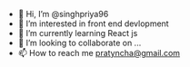 - 👋 Hi, I’m @singhpriya96
- 👀 I’m interested in front end devlopment
- 🌱 I’m currently learning React js
- 💞️ I’m looking to collaborate on ...
- 📫 How to reach me pratyncha@gmail.com

<!---
singhpriya96/singhpriya96 is a ✨ special ✨ repository because its `README.md` (this file) appears on your GitHub profile.
You can click the Preview link to take a look at your changes.
--->
